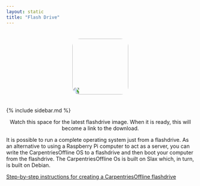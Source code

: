 ```yaml
---
layout: static
title: "Flash Drive"
---
```


<div style="text-align:center; padding: 20px; font-size: 16px; font-weight: bold;">
<img style="transform:rotate(270deg); border-radius: 20px;" src="images/FlashDrive.png" width="150px">
</div>

{% include sidebar.md %}

<center>Watch this space for the latest flashdrive image. When it is ready, this will become a link to the download.</center>

It is possible to run a complete operating system just from a flashdrive. As an alternative to using a Raspberry Pi computer to act as a server, you can write the CarpentriesOffline OS to a flashdrive and then boot your computer from the flashdrive. The CarpentriesOffline Os is built on Slax which, in turn, is built on Debian.

[Step-by-step instructions for creating a CarpentriesOffline flashdrive](flashdrive_step_by_step)
